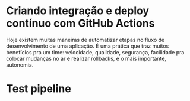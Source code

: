 # Criando integração e deploy contínuo com GitHub Actions

Hoje existem muitas maneiras de automatizar etapas no fluxo de desenvolvimento de uma aplicação. É uma prática que traz muitos benefícios pra um time: velocidade, qualidade, segurança, facilidade pra colocar mudanças no ar e realizar rollbacks, e o mais importante, autonomia.

# Test pipeline